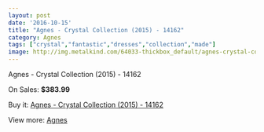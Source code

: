 ```yaml
---
layout: post
date: '2016-10-15'
title: "Agnes - Crystal Collection (2015) - 14162"
category: Agnes
tags: ["crystal","fantastic","dresses","collection","made"]
image: http://img.metalkind.com/64033-thickbox_default/agnes-crystal-collection-2015-14162.jpg
---
```

Agnes - Crystal Collection (2015) - 14162

On Sales: **$383.99**
<a href="https://www.metalkind.com/en/agnes/16687-agnes-crystal-collection-2015-14162.html"><amp-img layout="responsive" width="600" height="600" src="//img.metalkind.com/64033-thickbox_default/agnes-crystal-collection-2015-14162.jpg" alt="Agnes - Crystal Collection (2015) - 14162 0" /></a>
<a href="https://www.metalkind.com/en/agnes/16687-agnes-crystal-collection-2015-14162.html"><amp-img layout="responsive" width="600" height="600" src="//img.metalkind.com/64034-thickbox_default/agnes-crystal-collection-2015-14162.jpg" alt="Agnes - Crystal Collection (2015) - 14162 1" /></a>
<a href="https://www.metalkind.com/en/agnes/16687-agnes-crystal-collection-2015-14162.html"><amp-img layout="responsive" width="600" height="600" src="//img.metalkind.com/64035-thickbox_default/agnes-crystal-collection-2015-14162.jpg" alt="Agnes - Crystal Collection (2015) - 14162 2" /></a>

Buy it: [Agnes - Crystal Collection (2015) - 14162](https://www.metalkind.com/en/agnes/16687-agnes-crystal-collection-2015-14162.html "Agnes - Crystal Collection (2015) - 14162")

View more: [Agnes](https://www.metalkind.com/en/4-agnes "Agnes")